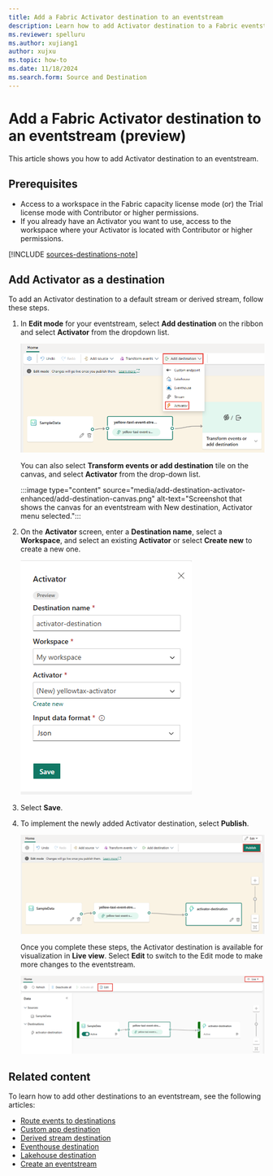 ```yaml
---
title: Add a Fabric Activator destination to an eventstream
description: Learn how to add Activator destination to a Fabric eventstream. This feature is currently in preview.
ms.reviewer: spelluru
ms.author: xujiang1
author: xujxu
ms.topic: how-to
ms.date: 11/18/2024
ms.search.form: Source and Destination
---
```


# Add a Fabric Activator destination to an eventstream (preview)

This article shows you how to add Activator destination to an eventstream.

## Prerequisites

- Access to a workspace in the Fabric capacity license mode (or) the Trial license mode with Contributor or higher permissions. 
- If you already have an Activator you want to use, access to the workspace where your Activator is located with Contributor or higher permissions.

[!INCLUDE [sources-destinations-note](./includes/sources-destinations-note.md)]

## Add Activator as a destination

To add an Activator destination to a default stream or derived stream, follow these steps.

1. In **Edit mode** for your eventstream, select **Add destination** on the ribbon and select **Activator** from the dropdown list.

   ![A screenshot of the Add destination dropdown list with Activator highlighted.](media/add-destination-activator-enhanced/add-destination.png)

    You can also select **Transform events or add destination** tile on the canvas, and select **Activator** from the drop-down list. 

    :::image type="content" source="media/add-destination-activator-enhanced/add-destination-canvas.png" alt-text="Screenshot that shows the canvas for an eventstream with New destination, Activator menu selected.":::
1. On the **Activator** screen, enter a **Destination name**, select a **Workspace**, and select an existing **Activator** or select **Create new** to create a new one.

   ![A screenshot of the Activator screen.](media/add-destination-activator-enhanced/activator-screen.png)
1. Select **Save**.
1. To implement the newly added Activator destination, select **Publish**.

   ![A screenshot of the stream and Activator destination in Edit mode with the Publish button highlighted.](media/add-destination-activator-enhanced/edit-mode.png)

    Once you complete these steps, the Activator destination is available for visualization in **Live view**. Select **Edit** to switch to the Edit mode to make more changes to the eventstream.

    ![A screenshot of the Activator destination available for visualization in Live view.](media/add-destination-activator-enhanced/live-view.png)


## Related content 

To learn how to add other destinations to an eventstream, see the following articles: 

- [Route events to destinations](add-manage-eventstream-destinations.md)
- [Custom app destination](add-destination-custom-app.md)
- [Derived stream destination](add-destination-derived-stream.md)
- [Eventhouse destination](add-destination-kql-database.md)
- [Lakehouse destination](add-destination-lakehouse.md)
- [Create an eventstream](create-manage-an-eventstream.md)


